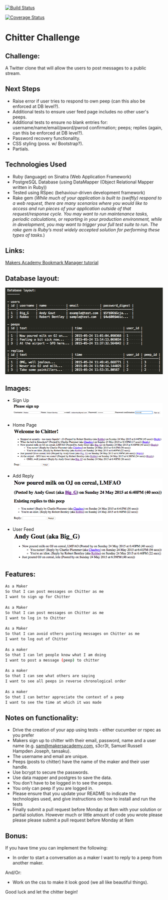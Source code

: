 [![Build Status](https://travis-ci.org/andygout/chitter-challenge.png)](https://travis-ci.org/andygout/chitter-challenge)

[![Coverage Status](https://coveralls.io/repos/andygout/chitter-challenge/badge.png)](https://coveralls.io/r/andygout/chitter-challenge)

Chitter Challenge
=================

Challenge:
-------

A Twitter clone that will allow the users to post messages to a public stream.

Next Steps
-------

- Raise error if user tries to respond to own peep (can this also be enforced at DB level?).
- Additional tests to ensure user feed page includes no other user's peeps.
- Additional tests to ensure no blank entries for: username/name/email/pword/pwrod confirmation; peeps; replies (again, can this be enforced at DB level?).
- Password recovery functionality.
- CSS styling (poss. w/ Bootstrap?).
- Partials.

Technologies Used
-------

- Ruby (language) on Sinatra (Web Application Framework)
- PostgreSQL Database (using DataMapper (Object Relational Mapper written in Ruby))
- Tested using RSpec (behaviour-driven development framework)
- Rake gem (*While much of your application is built to (swiftly) respond to a web request, there are many scenarios where you would like to access and run pieces of your application outside of that request/response cycle. You may want to run maintenance tasks, periodic calculations, or reporting in your production environment, while in development, you may want to trigger your full test suite to run. The rake gem is Ruby’s most widely accepted solution for performing these types of tasks.*)

Links:
-------

[Makers Academy Bookmark Manager tutorial](https://github.com/makersacademy/course/blob/master/bookmark_manager/bookmark_manager.md)

Database layout:
-------

![Screenshot DB Layout](/public/git_img/db_layout.png)

Images:
-------

- Sign Up
![Screenshot Sign Up](/public/git_img/sign_up.png)

- Home Page
![Screenshot Home Page](/public/git_img/home_page.png)

- Add Reply
![Screenshot Add Reply](/public/git_img/add_reply.png)

- User Feed
![Screenshot User Feed](/public/git_img/user_feed.png)

Features:
-------

```sh
As a Maker
So that I can post messages on Chitter as me
I want to sign up for Chitter

As a Maker
So that I can post messages on Chitter as me
I want to log in to Chitter

As a Maker
So that I can avoid others posting messages on Chitter as me
I want to log out of Chitter

As a maker
So that I can let people know what I am doing
I want to post a message (peep) to chitter

As a maker
So that I can see what others are saying
I want to see all peeps in reverse chronological order

As a maker
So that I can better appreciate the context of a peep
I want to see the time at which it was made
```

Notes on functionality:
------

* Drive the creation of your app using tests - either cucumber or rspec as you prefer
* Makers sign up to chitter with their email, password, name and a user name (e.g. sam@makersacademy.com, s3cr3t, Samuel Russell Hampden Joseph, tansaku).
* The username and email are unique.
* Peeps (posts to chitter) have the name of the maker and their user handle.
* Use bcrypt to secure the passwords.
* Use data mapper and postgres to save the data.
* You don't have to be logged in to see the peeps.
* You only can peep if you are logged in.
* Please ensure that you update your README to indicate the technologies used, and give instructions on how to install and run the tests
* Finally submit a pull request before Monday at 9am with your solution or partial solution.  However much or little amount of code you wrote please please please submit a pull request before Monday at 9am

Bonus:
-----

If you have time you can implement the following:

* In order to start a conversation as a maker I want to reply to a peep from another maker.

And/Or:

* Work on the css to make it look good (we all like beautiful things).

Good luck and let the chitter begin!
